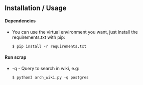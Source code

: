 ## Installation / Usage

#### Dependencies
* You can use the virtual environment you want, just install the requirements.txt with pip:
	```
	$ pip install -r requirements.txt
	```

#### Run scrap
* -q - Query to search in wiki, e.g:
	```
	$ python3 arch_wiki.py -q postgres
	```
